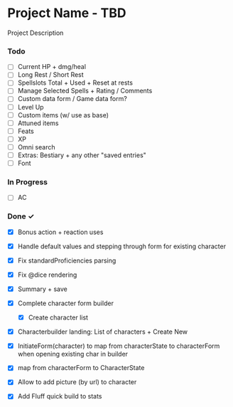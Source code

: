 # Project Name - TBD

Project Description

### Todo

- [ ] Current HP + dmg/heal  
- [ ] Long Rest / Short Rest  
- [ ] Spellslots Total + Used + Reset at rests  
- [ ] Manage Selected Spells + Rating / Comments  
- [ ] Custom data form / Game data form?  
- [ ] Level Up  
- [ ] Custom items (w/ use as base)  
- [ ] Attuned items  
- [ ] Feats  
- [ ] XP  
- [ ] Omni search  
- [ ] Extras: Bestiary + any other "saved entries"  
- [ ] Font  

### In Progress

- [ ] AC  

### Done ✓

- [x] Bonus action + reaction uses  
- [x] Handle default values and stepping through form for existing character  
- [x] Fix standardProficiencies parsing  
- [x] Fix @dice rendering  
- [x] Summary + save  
- [x] Complete character form builder  
  - [x] Create character list  
- [x] Characterbuilder landing: List of characters + Create New  
- [x] InitiateForm(character) to map from characterState to characterForm when opening existing char in builder  
- [x] map from characterForm to CharacterState  
- [x] Allow to add picture (by url) to character  
- [x] Add Fluff quick build to stats  

